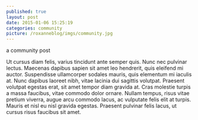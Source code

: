 ```yaml
---
published: true
layout: post
date: 2015-01-06 15:25:19
categories: community
picture: /roxanneblog/imgs/community.jpg
---
```


a community post

Ut cursus diam felis, varius tincidunt ante semper quis. Nunc nec pulvinar lectus. Maecenas dapibus sapien sit amet leo hendrerit, quis eleifend mi auctor. Suspendisse ullamcorper sodales mauris, quis elementum mi iaculis at. Nunc dapibus laoreet nibh, vitae lacinia dui sagittis volutpat. Praesent volutpat egestas erat, sit amet tempor diam gravida at. Cras molestie turpis a massa faucibus, vitae commodo dolor ornare. Nullam tempus, risus vitae pretium viverra, augue arcu commodo lacus, ac vulputate felis elit at turpis. Mauris et nisl eu nisl gravida egestas. Praesent pulvinar felis lacus, ut cursus risus faucibus sit amet.